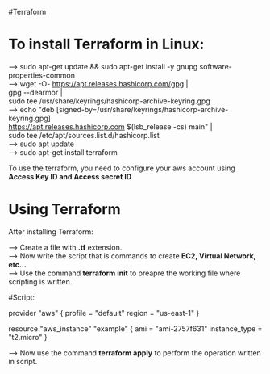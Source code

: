 #Terraform

# To install Terraform in Linux:

--> sudo apt-get update && sudo apt-get install -y gnupg software-properties-common  <br>
--> wget -O- https://apt.releases.hashicorp.com/gpg | \
gpg --dearmor | \
sudo tee /usr/share/keyrings/hashicorp-archive-keyring.gpg  <br>
--> echo "deb [signed-by=/usr/share/keyrings/hashicorp-archive-keyring.gpg] \
https://apt.releases.hashicorp.com $(lsb_release -cs) main" | \
sudo tee /etc/apt/sources.list.d/hashicorp.list  <br>
--> sudo apt update  <br>
--> sudo apt-get install terraform  <br>


To use the terraform, you need to configure your aws account using **Access Key ID and Access secret ID** <br>


# Using Terraform

After installing Terraform: <br>

--> Create a file with **.tf** extension. <br>
--> Now write the script that is commands to create **EC2, Virtual Network, etc...**  <br>
--> Use the command **terraform init** to preapre the working file where scripting is written.  <br>


#Script:  <br>

provider "aws" {
  profile    = "default"
  region     = "us-east-1"
}

resource "aws_instance" "example" {
  ami           = "ami-2757f631"
  instance_type = "t2.micro"
}  <br>


--> Now use the command **terraform apply** to perform the operation written in script.

